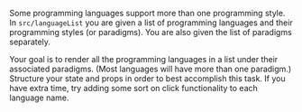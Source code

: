 Some programming languages support more than one programming style. In `src/languageList` you are given a list of programming languages and their programming styles (or paradigms). You are also given the list of paradigms separately.

Your goal is to render all the programming languages in a list under their associated paradigms. (Most languages will have more than one paradigm.) Structure your state and props in order to best accomplish this task. If you have extra time, try adding some sort on click functionality to each language name.
